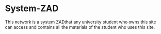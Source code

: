 # System-ZAD
This network is a system ZADthat any university student who owns this site can access and contains all the materials of the student who uses this site.
